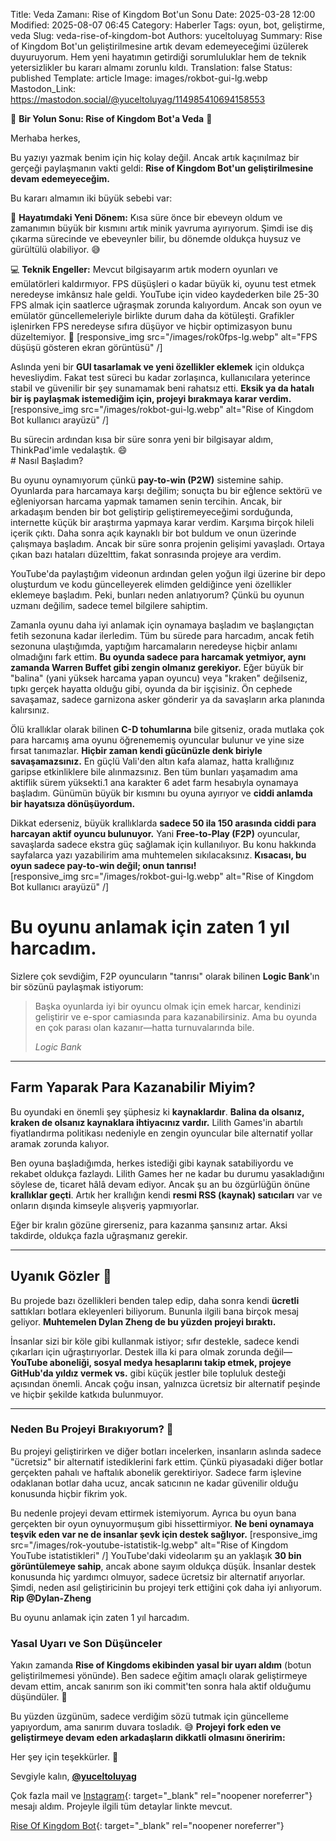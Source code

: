 Title: Veda Zamanı: Rise of Kingdom Bot'un Sonu
Date: 2025-03-28 12:00
Modified: 2025-08-07 06:45
Category: Haberler
Tags: oyun, bot, geliştirme, veda
Slug: veda-rise-of-kingdom-bot
Authors: yuceltoluyag
Summary: Rise of Kingdom Bot'un geliştirilmesine artık devam edemeyeceğimi üzülerek duyuruyorum. Hem yeni hayatımın getirdiği sorumluluklar hem de teknik yetersizlikler bu kararı almamı zorunlu kıldı.
Translation: false
Status: published
Template: article
Image: images/rokbot-gui-lg.webp
Mastodon_Link: https://mastodon.social/@yuceltoluyag/114985410694158553


🚨 **Bir Yolun Sonu: Rise of Kingdom Bot'a Veda** 🚨

Merhaba herkes,

Bu yazıyı yazmak benim için hiç kolay değil. Ancak artık kaçınılmaz bir gerçeği paylaşmanın vakti geldi: **Rise of Kingdom Bot'un geliştirilmesine devam edemeyeceğim.** 

Bu kararı almamın iki büyük sebebi var:

👶 **Hayatımdaki Yeni Dönem:** Kısa süre önce bir ebeveyn oldum ve zamanımın büyük bir kısmını artık minik yavruma ayırıyorum. Şimdi ise diş çıkarma sürecinde ve ebeveynler bilir, bu dönemde oldukça huysuz ve gürültülü olabiliyor. 😅 

💻 **Teknik Engeller:** Mevcut bilgisayarım artık modern oyunları ve emülatörleri kaldırmıyor. FPS düşüşleri o kadar büyük ki, oyunu test etmek neredeyse imkânsız hale geldi. YouTube için video kaydederken bile 25-30 FPS almak için saatlerce uğraşmak zorunda kalıyordum. Ancak son oyun ve emülatör güncellemeleriyle birlikte durum daha da kötüleşti. Grafikler işlenirken FPS neredeyse sıfıra düşüyor ve hiçbir optimizasyon bunu düzeltemiyor. 🥶
[responsive_img src="/images/rok0fps-lg.webp" alt="FPS düşüşü gösteren ekran görüntüsü" /]



Aslında yeni bir **GUI tasarlamak ve yeni özellikler eklemek** için oldukça hevesliydim. Fakat test süreci bu kadar zorlaşınca, kullanıcılara yeterince stabil ve güvenilir bir şey sunamamak beni rahatsız etti. **Eksik ya da hatalı bir iş paylaşmak istemediğim için, projeyi bırakmaya karar verdim.**
[responsive_img src="/images/rokbot-gui-lg.webp" alt="Rise of Kingdom Bot kullanıcı arayüzü" /]
<div class="info-box important">Bu sürecin ardından kısa bir süre sonra yeni bir bilgisayar aldım, ThinkPad'imle vedalaştık. 😄</div>
# Nasıl Başladım?  

Bu oyunu oynamıyorum çünkü **pay-to-win (P2W)** sistemine sahip. Oyunlarda para harcamaya karşı değilim; sonuçta bu bir eğlence sektörü ve eğleniyorsan harcama yapmak tamamen senin tercihin. Ancak, bir arkadaşım benden bir bot geliştirip geliştiremeyeceğimi sorduğunda, internette küçük bir araştırma yapmaya karar verdim. Karşıma birçok hileli içerik çıktı. Daha sonra açık kaynaklı bir bot buldum ve onun üzerinde çalışmaya başladım. Ancak bir süre sonra projenin gelişimi yavaşladı. Ortaya çıkan bazı hataları düzelttim, fakat sonrasında projeye ara verdim.  

YouTube'da paylaştığım videonun ardından gelen yoğun ilgi üzerine bir depo oluşturdum ve kodu güncelleyerek elimden geldiğince yeni özellikler eklemeye başladım. Peki, bunları neden anlatıyorum? Çünkü bu oyunun uzmanı değilim, sadece temel bilgilere sahiptim.  

Zamanla oyunu daha iyi anlamak için oynamaya başladım ve başlangıçtan fetih sezonuna kadar ilerledim. Tüm bu sürede para harcadım, ancak fetih sezonuna ulaştığımda, yaptığım harcamaların neredeyse hiçbir anlamı olmadığını fark ettim. **Bu oyunda sadece para harcamak yetmiyor, aynı zamanda Warren Buffet gibi zengin olmanız gerekiyor.** Eğer büyük bir "balina" (yani yüksek harcama yapan oyuncu) veya "kraken" değilseniz, tıpkı gerçek hayatta olduğu gibi, oyunda da bir işçisiniz. Ön cephede savaşamaz, sadece garnizona asker gönderir ya da savaşların arka planında kalırsınız.  

Ölü krallıklar olarak bilinen **C-D tohumlarına** bile gitseniz, orada mutlaka çok para harcamış ama oyunu öğrenememiş oyuncular bulunur ve yine size fırsat tanımazlar. **Hiçbir zaman kendi gücünüzle denk biriyle savaşamazsınız.** En güçlü Vali'den altın kafa alamaz, hatta krallığınız garipse etkinliklere bile alınmazsınız. Ben tüm bunları yaşamadım ama aktiflik sürem yüksekti.1 ana karakter 6 adet farm hesabıyla oynamaya başladım. Günümün büyük bir kısmını bu oyuna ayırıyor ve **ciddi anlamda bir hayatsıza dönüşüyordum.**  

Dikkat ederseniz, büyük krallıklarda **sadece 50 ila 150 arasında ciddi para harcayan aktif oyuncu bulunuyor.** Yani **Free-to-Play (F2P)** oyuncular, savaşlarda sadece ekstra güç sağlamak için kullanılıyor. Bu konu hakkında sayfalarca yazı yazabilirim ama muhtemelen sıkılacaksınız. **Kısacası, bu oyun sadece pay-to-win değil; onun tanrısı!**  
[responsive_img src="/images/rokbot-gui-lg.webp" alt="Rise of Kingdom Bot kullanıcı arayüzü" /]
# Bu oyunu anlamak için zaten 1 yıl harcadım.  

Sizlere çok sevdiğim, F2P oyuncuların "tanrısı" olarak bilinen **Logic Bank**'ın bir sözünü paylaşmak istiyorum:  

<blockquote>
    <p>Başka oyunlarda iyi bir oyuncu olmak için emek harcar, kendinizi geliştirir ve e-spor camiasında para kazanabilirsiniz. Ama bu oyunda en çok parası olan kazanır—hatta turnuvalarında bile.</p>
    <cite>Logic Bank</cite>
</blockquote>

---

## Farm Yaparak Para Kazanabilir Miyim?  

Bu oyundaki en önemli şey şüphesiz ki **kaynaklardır**. **Balina da olsanız, kraken de olsanız kaynaklara ihtiyacınız vardır.** Lilith Games'in abartılı fiyatlandırma politikası nedeniyle en zengin oyuncular bile alternatif yollar aramak zorunda kalıyor.  

Ben oyuna başladığımda, herkes istediği gibi kaynak satabiliyordu ve rekabet oldukça fazlaydı. Lilith Games her ne kadar bu durumu yasakladığını söylese de, ticaret hâlâ devam ediyor. Ancak şu an bu özgürlüğün önüne **krallıklar geçti**. Artık her krallığın kendi **resmi RSS (kaynak) satıcıları** var ve onların dışında kimseyle alışveriş yapmıyorlar.  

Eğer bir kralın gözüne girerseniz, para kazanma şansınız artar. Aksi takdirde, oldukça fazla uğraşmanız gerekir.  

---

## Uyanık Gözler 🚨  

Bu projede bazı özellikleri benden talep edip, daha sonra kendi **ücretli** sattıkları botlara ekleyenleri biliyorum. Bununla ilgili bana birçok mesaj geliyor. **Muhtemelen Dylan Zheng de bu yüzden projeyi bıraktı.**  

İnsanlar sizi bir köle gibi kullanmak istiyor; sıfır destekle, sadece kendi çıkarları için uğraştırıyorlar. Destek illa ki para olmak zorunda değil—**YouTube aboneliği, sosyal medya hesaplarını takip etmek, projeye GitHub'da yıldız vermek vs.** gibi küçük jestler bile topluluk desteği açısından önemli. Ancak çoğu insan, yalnızca ücretsiz bir alternatif peşinde ve hiçbir şekilde katkıda bulunmuyor.  

---



### Neden Bu Projeyi Bırakıyorum? 🚀  

Bu projeyi geliştirirken ve diğer botları incelerken, insanların aslında sadece "ücretsiz" bir alternatif istediklerini fark ettim. Çünkü piyasadaki diğer botlar gerçekten pahalı ve haftalık abonelik gerektiriyor. Sadece farm işlevine odaklanan botlar daha ucuz, ancak satıcının ne kadar güvenilir olduğu konusunda hiçbir fikrim yok.

Bu nedenle projeyi devam ettirmek istemiyorum. Ayrıca bu oyun bana gerçekten bir oyun oynuyormuşum gibi hissettirmiyor. **Ne beni oynamaya teşvik eden var ne de insanlar şevk için destek sağlıyor.**
[responsive_img src="/images/rok-youtube-istatistik-lg.webp" alt="Rise of Kingdom YouTube istatistikleri" /]
YouTube'daki videolarım şu an yaklaşık **30 bin görüntülemeye sahip**, ancak abone sayım oldukça düşük. İnsanlar destek konusunda hiç yardımcı olmuyor, sadece ücretsiz bir alternatif arıyorlar. Şimdi, neden asıl geliştiricinin bu projeyi terk ettiğini çok daha iyi anlıyorum. **Rip @Dylan-Zheng**



<script type="module" src="https://cdn.jsdelivr.net/npm/@justinribeiro/lite-youtube@1/lite-youtube.min.js"></script>

<lite-youtube videoid="6IObh_HJvrk"></lite-youtube>

Bu oyunu anlamak için zaten 1 yıl harcadım.



### Yasal Uyarı ve Son Düşünceler

Yakın zamanda **Rise of Kingdoms ekibinden yasal bir uyarı aldım** (botun geliştirilmemesi yönünde). Ben sadece eğitim amaçlı olarak geliştirmeye devam ettim, ancak sanırım son iki commit'ten sonra hala aktif olduğumu düşündüler. 🙂 

Bu yüzden üzgünüm, sadece verdiğim sözü tutmak için güncelleme yapıyordum, ama sanırım duvara tosladık. 😅 **Projeyi fork eden ve geliştirmeye devam eden arkadaşların dikkatli olmasını öneririm:** 

Her şey için teşekkürler. 🙏

Sevgiyle kalın,
**[@yuceltoluyag](/hakkimda/)**



Çok fazla mail ve [Instagram](https://www.instagram.com/yuceltoluyag/){: target="_blank" rel="noopener noreferrer"} mesajı aldım. Projeyle ilgili tüm detaylar linkte mevcut.

[Rise Of Kingdom Bot](https://github.com/yuceltoluyag/Rise-of-Kingdoms-Bot/issues/24){: target="_blank" rel="noopener noreferrer"}